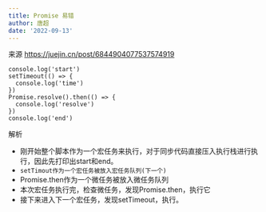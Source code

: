 ```yaml
---
title: Promise 易错
author: 唐超
date: '2022-09-13'
---
```

来源 https://juejin.cn/post/6844904077537574919
```
console.log('start')
setTimeout(() => {
  console.log('time')
})
Promise.resolve().then(() => {
  console.log('resolve')
})
console.log('end')
```
解析
- 刚开始整个脚本作为一个宏任务来执行，对于同步代码直接压入执行栈进行执行，因此先打印出start和end。
- `setTimout作为一个宏任务被放入宏任务队列(下一个)`
- Promise.then作为一个微任务被放入微任务队列
- 本次宏任务执行完，检查微任务，发现Promise.then，执行它
- 接下来进入下一个宏任务，发现setTimeout，执行。

